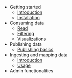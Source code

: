 - Getting started
    - [Introduction]({url}/introduction)
    - [Installation]({url}/installation)
- Consuming data
    - [Read]({url}/consuming#get)
    - [Filtering]({url}/consuming#filter)
    - [Visualizations]({url}/consuming#visualize)
- Publishing data
    - [Publishing basics]({url}/publishing_data)
- Ingesting and mapping data
    - [Introduction]({url}/input)
    - [Usage]({url}/input_usage)
- Admin functionalities
